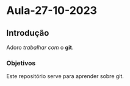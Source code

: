 # Aula-27-10-2023

## Introdução 

Adoro *trabalhar* _com_ o **git**.

### Objetivos

Este repositório serve para aprender sobre git.